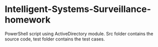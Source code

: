 # Intelligent-Systems-Surveillance-homework
PowerShell script using ActiveDirectory module. Src folder contains the source code, test folder contains the test cases.
